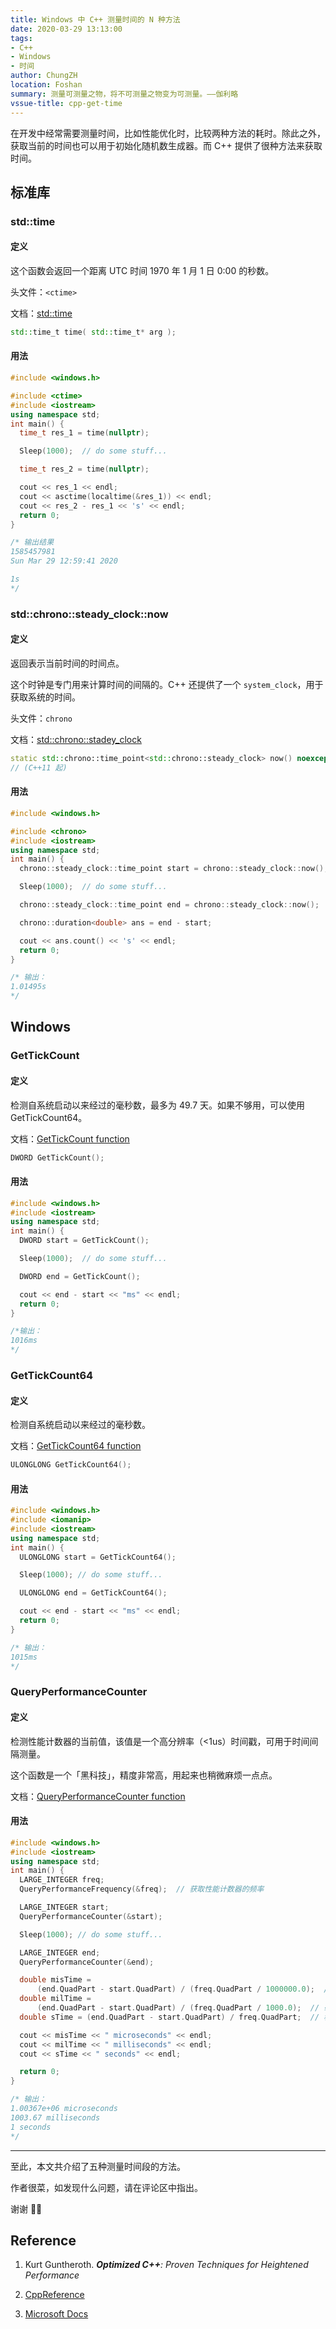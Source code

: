 ```yaml
---
title: Windows 中 C++ 测量时间的 N 种方法
date: 2020-03-29 13:13:00
tags:
- C++
- Windows
- 时间
author: ChungZH
location: Foshan
summary: 测量可测量之物，将不可测量之物变为可测量。——伽利略
vssue-title: cpp-get-time
---
```


在开发中经常需要测量时间，比如性能优化时，比较两种方法的耗时。除此之外，获取当前的时间也可以用于初始化随机数生成器。而 C++ 提供了很种方法来获取时间。

## 标准库

### std::time

#### 定义

这个函数会返回一个距离 UTC 时间 1970 年 1 月 1 日 0:00 的秒数。

头文件：`<ctime>`

文档：[std::time](https://zh.cppreference.com/w/cpp/chrono/c/time)

```cpp
std::time_t time( std::time_t* arg );
```

#### 用法

```cpp
#include <windows.h>

#include <ctime>
#include <iostream>
using namespace std;
int main() {
  time_t res_1 = time(nullptr);

  Sleep(1000);  // do some stuff...

  time_t res_2 = time(nullptr);

  cout << res_1 << endl;
  cout << asctime(localtime(&res_1)) << endl;
  cout << res_2 - res_1 << 's' << endl;
  return 0;
}

/* 输出结果
1585457981
Sun Mar 29 12:59:41 2020

1s
*/
```

### std::chrono::steady_clock::now

#### 定义

返回表示当前时间的时间点。

这个时钟是专门用来计算时间的间隔的。C++ 还提供了一个 `system_clock`，用于获取系统的时间。

头文件：`chrono`

文档：[std::chrono::stadey_clock](https://zh.cppreference.com/w/cpp/chrono/steady_clock)

```cpp
static std::chrono::time_point<std::chrono::steady_clock> now() noexcept; 
// (C++11 起)
```

#### 用法

```cpp
#include <windows.h>

#include <chrono>
#include <iostream>
using namespace std;
int main() {
  chrono::steady_clock::time_point start = chrono::steady_clock::now();

  Sleep(1000);  // do some stuff...

  chrono::steady_clock::time_point end = chrono::steady_clock::now();

  chrono::duration<double> ans = end - start;

  cout << ans.count() << 's' << endl;
  return 0;
}

/* 输出：
1.01495s
*/
```

## Windows

### GetTickCount

#### 定义

检测自系统启动以来经过的毫秒数，最多为 49.7 天。如果不够用，可以使用 GetTickCount64。

文档：[GetTickCount function](https://docs.microsoft.com/zh-cn/windows/win32/api/sysinfoapi/nf-sysinfoapi-gettickcount)

```cpp
DWORD GetTickCount();
```

#### 用法

```cpp
#include <windows.h>
#include <iostream>
using namespace std;
int main() {
  DWORD start = GetTickCount();

  Sleep(1000);  // do some stuff...

  DWORD end = GetTickCount();

  cout << end - start << "ms" << endl;
  return 0;
}

/*输出：
1016ms
*/
```

### GetTickCount64

#### 定义

检测自系统启动以来经过的毫秒数。

文档：[GetTickCount64 function](https://docs.microsoft.com/zh-cn/windows/win32/api/sysinfoapi/nf-sysinfoapi-gettickcount64)

```cpp
ULONGLONG GetTickCount64();
```

#### 用法

```cpp
#include <windows.h>
#include <iomanip>
#include <iostream>
using namespace std;
int main() {
  ULONGLONG start = GetTickCount64();

  Sleep(1000); // do some stuff...

  ULONGLONG end = GetTickCount64();

  cout << end - start << "ms" << endl;
  return 0;
}

/* 输出：
1015ms
*/
```

### QueryPerformanceCounter

#### 定义

检测性能计数器的当前值，该值是一个高分辨率（<1us）时间戳，可用于时间间隔测量。

这个函数是一个「黑科技」，精度非常高，用起来也稍微麻烦一点点。

文档：[QueryPerformanceCounter function](https://docs.microsoft.com/en-us/windows/win32/api/profileapi/nf-profileapi-queryperformancecounter)

#### 用法

```cpp
#include <windows.h>
#include <iostream>
using namespace std;
int main() {
  LARGE_INTEGER freq;
  QueryPerformanceFrequency(&freq);  // 获取性能计数器的频率

  LARGE_INTEGER start;
  QueryPerformanceCounter(&start);

  Sleep(1000); // do some stuff...

  LARGE_INTEGER end;
  QueryPerformanceCounter(&end);

  double misTime =
      (end.QuadPart - start.QuadPart) / (freq.QuadPart / 1000000.0);  // 微秒
  double milTime =
      (end.QuadPart - start.QuadPart) / (freq.QuadPart / 1000.0);  // 毫秒
  double sTime = (end.QuadPart - start.QuadPart) / freq.QuadPart;  // 秒

  cout << misTime << " microseconds" << endl;
  cout << milTime << " milliseconds" << endl;
  cout << sTime << " seconds" << endl;

  return 0;
}

/* 输出：
1.00367e+06 microseconds
1003.67 milliseconds
1 seconds
*/


```

------

至此，本文共介绍了五种测量时间段的方法。

作者很菜，如发现什么问题，请在评论区中指出。

谢谢 🙇‍♂️

## Reference

1. Kurt Guntheroth. _**Optimized C++**: Proven Techniques for Heightened Performance_ 

2. [CppReference](https://cppreference.com)

3. [Microsoft Docs](https://docs.microsoft.com/zh-cn)

<Donate/>
<Vssue title="cpp-get-time" />